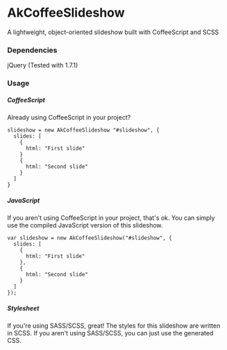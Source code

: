 AkCoffeeSlideshow
=================

A lightweight, object-oriented slideshow built with CoffeeScript and SCSS


### Dependencies

jQuery (Tested with 1.7.1)


### Usage

##### CoffeeScript

Already using CoffeeScript in your project?

    slideshow = new AkCoffeeSlideshow "#slideshow", {
      slides: [
        {
          html: "First slide"
        }
        {
          html: "Second slide"
        }
      ]
    }
    
##### JavaScript

If you aren't using CoffeeScript in your project, that's ok. You can simply use the compiled JavaScript version of this slideshow.

    var slideshow = new AkCoffeeSlideshow("#slideshow", {
      slides: [
        {
          html: "First slide"
        },
        {
          html: "Second slide"
        }
      ]
    });
    
##### Stylesheet

If you're using SASS/SCSS, great! The styles for this slideshow are written in SCSS. If you aren't using SASS/SCSS, you can just use the generated CSS.
